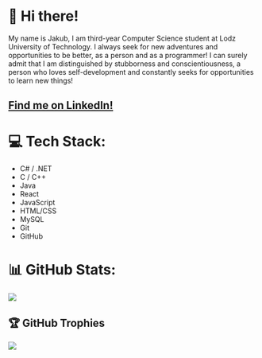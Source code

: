 # 👋 Hi there!

 My name is Jakub, I am third-year Computer Science student at Lodz University of Technology. I always seek for new adventures and opportunities to be better, as a person and as a programmer! I can surely admit that I am distinguished by stubborness and conscientiousness, a person who loves self-development and constantly seeks for opportunities to learn new things!

## <a href="https://www.linkedin.com/in/jaqubm/" target="blank" style="color: inherit;">Find me on LinkedIn!</a>

# 💻 Tech Stack:

- C# / .NET
- C / C++
- Java
- React
- JavaScript
- HTML/CSS
- MySQL
- Git
- GitHub

# 📊 GitHub Stats:

![](https://github-readme-stats.vercel.app/api/top-langs/?username=jaqubm&theme=onedark&hide_border=false&include_all_commits=false&count_private=false&layout=compact)

## 🏆 GitHub Trophies

![](https://github-profile-trophy.vercel.app/?username=jaqubm&theme=radical&no-frame=false&no-bg=true&margin-w=4)
